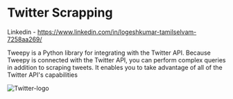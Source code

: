 # Twitter Scrapping

Linkedin - https://www.linkedin.com/in/logeshkumar-tamilselvam-7258aa269/


Tweepy is a Python library for integrating with the Twitter API. Because Tweepy is connected with the Twitter API, you can perform complex queries in addition to scraping tweets. It enables you to take advantage of all of the Twitter API's capabilities

![Twitter-logo](https://user-images.githubusercontent.com/125792268/230791182-4f2abac8-08b2-4680-95ff-ee8cd32fc121.jpg)
